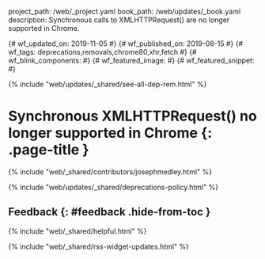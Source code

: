 project_path: /web/_project.yaml
book_path: /web/updates/_book.yaml
description: Synchronous calls to XMLHTTPRequest() are no longer supported in Chrome.

{# wf_updated_on: 2019-11-05 #}
{# wf_published_on: 2019-08-15 #}
{# wf_tags: deprecations,removals,chrome80,xhr,fetch #}
{# wf_blink_components:  #}
{# wf_featured_image:  #}
{# wf_featured_snippet:  #}

{% include "web/updates/_shared/see-all-dep-rem.html" %}

# Synchronous XMLHTTPRequest() no longer supported in Chrome {: .page-title }

{% include "web/_shared/contributors/josephmedley.html" %}





{% include "web/updates/_shared/deprecations-policy.html" %}

## Feedback {: #feedback .hide-from-toc }

{% include "web/_shared/helpful.html" %}

{% include "web/_shared/rss-widget-updates.html" %}